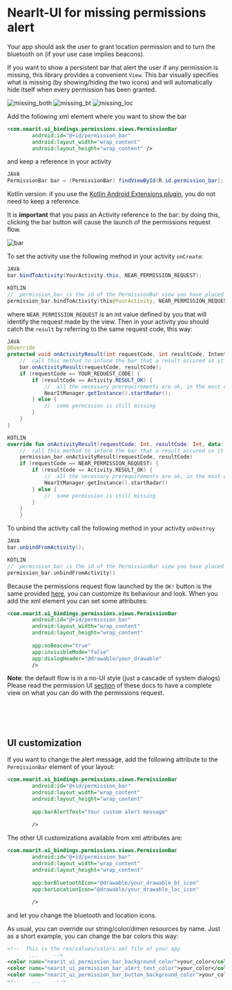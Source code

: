 # NearIt-UI for missing permissions alert

Your app should ask the user to grant location permission and to turn the bluetooth on (if your use case implies beacons).

If you want to show a persistent bar that alert the user if any permission is missing, this library provides a convenient `View`.
This bar visually specifies what is missing (by showing/hiding the two icons) and will automatically hide itself when every permission has been granted.

![missing_both](missing_both.png)
![missing_bt](missing_bt.png)
![missing_loc](missing_loc.png)

Add the following xml element where you want to show the bar

```xml
<com.nearit.ui_bindings.permissions.views.PermissionBar
        android:id="@+id/permission_bar"
        android:layout_width="wrap_content"
        android:layout_height="wrap_content" />
```

and keep a reference in your activity

```java
JAVA
PermissionBar bar = (PermissionBar) findViewById(R.id.permission_bar);
```

Kotlin version: if you use the [Kotlin Android Extensions plugin](https://kotlinlang.org/docs/tutorials/android-plugin.html), you do not need to keep a reference. 

It is **important** that you pass an Activity reference to the bar: by doing this, clicking the bar button will cause the launch of the permissions request flow.

![bar](permissions_bar.gif)

To set the activity use the following method in your activity `onCreate`:

```java
JAVA
bar.bindToActivity(YourActivity.this, NEAR_PERMISSION_REQUEST);
```

```kotlin
KOTLIN
//  permission_bar is the id of the PermissionBar view you have placed in your layout
permission_bar.bindToActivity(this@YourActivity, NEAR_PERMISSION_REQUEST);
```

where `NEAR_PERMISSION_REQUEST` is an int value defined by you that will identify the request made by the view.
Then in your activity you should catch the `result` by referring to the same request code, this way:

```java
JAVA
@Override
protected void onActivityResult(int requestCode, int resultCode, Intent data) {
    //  call this method to inform the bar that a result occured so it can hide itself
    bar.onActivityResult(requestCode, resultCode);
    if (requestCode == YOUR_REQUEST_CODE) {
        if (resultCode == Activity.RESULT_OK) {
            //  all the necessary prerequirements are ok, in the most common scenarios you should start NearIT radar here
            NearItManager.getInstance().startRadar();
        } else {
            //  some permission is still missing
        }
    }
}
```

```kotlin
KOTLIN
override fun onActivityResult(requestCode: Int, resultCode: Int, data: Intent?) {
    //  call this method to inform the bar that a result occured so it can hide itself
    permission_bar.onActivityResult(requestCode, resultCode)
    if (requestCode == NEAR_PERMISSION_REQUEST) {
        if (resultCode == Activity.RESULT_OK) {
            //  all the necessary prerequirements are ok, in the most common scenarios you should start NearIT radar here
            NearItManager.getInstance().startRadar()
        } else {
            //  some permission is still missing
        }
    }
    }
```

To unbind the activity call the following method in your activity `onDestroy`

```java
JAVA
bar.unbindFromActivity();
```

```kotlin
KOTLIN
//  permission_bar is the id of the PermissionBar view you have placed in your layout
permission_bar.unbindFromActivity()
```

Because the permissions request flow launched by the `OK!` button is the same provided [here](PERMISSIONS.md), you can customize its behaviour and look.
When you add the xml element you can set some attributes:

```xml
<com.nearit.ui_bindings.permissions.views.PermissionBar
        android:id="@+id/permission_bar"
        android:layout_width="wrap_content"
        android:layout_height="wrap_content"
        
        app:noBeacon="true"
        app:invisibleMode="false"
        app:dialogHeader="@drawable/your_drawable"
        />
```

**Note**: the default flow is in a no-UI style (just a cascade of system dialogs)
Please read the permission UI [section](PERMISSIONS.md) of these docs to have a complete view on what you can do with the permissions request.

<br>
<br>
<br>

## UI customization

If you want to change the alert message, add the following attribute to the `PermissionBar` element of your layout:

```xml
<com.nearit.ui_bindings.permissions.views.PermissionBar
        android:id="@+id/permission_bar"
        android:layout_width="wrap_content"
        android:layout_height="wrap_content"
        
        app:barAlertText="Your custom alert message"
        
        />
```

The other UI customizations available from xml attributes are:

```xml
<com.nearit.ui_bindings.permissions.views.PermissionBar
        android:id="@+id/permission_bar"
        android:layout_width="wrap_content"
        android:layout_height="wrap_content"
        
        app:barBluetoothIcon="@drawable/your_drawable_bt_icon"
        app:barLocationIcon="@drawable/your_drawable_loc_icon"
        
        />
```

and let you change the bluetooth and location icons.

As usual, you can override our string/color/dimen resources by name. Just as a short example, you can change the bar colors this way:
```xml
<!--  This is the res/values/colors.xml file of your app
       ...     -->
<color name="nearit_ui_permission_bar_background_color">your_color</color>
<color name="nearit_ui_permission_bar_alert_text_color">your_color</color>
<color name="nearit_ui_permission_bar_button_background_color">your_color</color>
<!--    ...     -->
```
